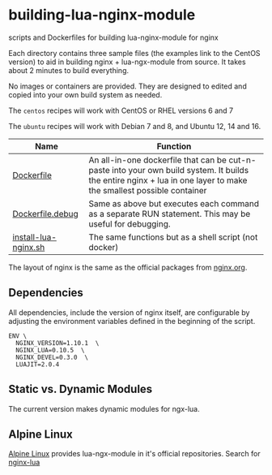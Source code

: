 # building-lua-nginx-module
scripts and Dockerfiles for building lua-nginx-module for nginx

Each directory contains three sample files (the examples link to the CentOS version) to aid in building nginx + lua-ngx-module from source.  It takes about 2 minutes to build everything.

No images or containers are provided. They are designed to edited and copied
into your own build system as needed.

The `centos` recipes will work with CentOS or RHEL versions 6 and 7

The `ubuntu` recipes will work with Debian 7 and 8, and Ubuntu 12, 14 and 16.


| Name    | Function |
|---------|----------|
| [Dockerfile](/centos/Dockerfile) | An all-in-one dockerfile that can be cut-n-paste into your own build system.  It builds the entire nginx + lua in one layer to make the smallest possible container |
| [Dockerfile.debug](/centos/Dockerfile.debug) | Same as above but executes each command as a separate RUN statement.  This may be useful for debugging. |
| [install-lua-nginx.sh](/centos/install-lua-nginx.sh) | The same functions but as a shell script (not docker) |

The layout of nginx is the same as the official packages from [nginx.org](http://nginx.org/en/linux_packages.html).

## Dependencies

All dependencies, include the version of nginx itself, are configurable by adjusting the environment variables defined in the beginning of the script.

```
ENV \
  NGINX_VERSION=1.10.1  \
  NGINX_LUA=0.10.5  \
  NGINX_DEVEL=0.3.0  \
  LUAJIT=2.0.4
```


## Static vs. Dynamic Modules

The current version makes dynamic modules for ngx-lua. 

## Alpine Linux

[Alpine Linux](http://alpinelinux.org) provides lua-ngx-module in it's official repositories.  Search for [nginx-lua](http://pkgs.alpinelinux.org/packages?name=nginx-lua&branch=&repo=&arch=&maintainer=)

